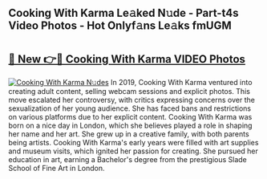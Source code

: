 ## Cooking With Karma Le𝚊ked N𝚞de - Part-t4s Video Photos - Hot Onlyf𝚊ns Le𝚊ks fmUGM

# <h2><a href="http://ab35653.deff.icu/?id=Cooking+With+Karma">🔗 New 👉🔴 Cooking With Karma VIDEO Photos</a></h2>

[![Cooking With Karma N𝚞des](https://i.imgur.com/rIISA9y.gif)](http://ab35653.deff.icu/?id=Cooking+With+Karma)
In 2019, Cooking With Karma ventured into creating adult content, selling webcam sessions and explicit photos. This move escalated her controversy, with critics expressing concerns over the sexualization of her young audience. She has faced bans and restrictions on various platforms due to her explicit content. Cooking With Karma was born on a nice day in London, which she believes played a role in shaping her name and her art. She grew up in a creative family, with both parents being artists. Cooking With Karma's early years were filled with art supplies and museum visits, which ignited her passion for creating. She pursued her education in art, earning a Bachelor's degree from the prestigious Slade School of Fine Art in London.
